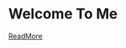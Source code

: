 <!DOCTYPE html>
<html lang="en" dir="ltr">
  <head>
    <meta charset="utf-8">
    <title>Getting Started</title>
    <link rel="stylesheet" href="css/style.css">
  </head>
  <body>
    <div class="container">
        <h1>Welcome To Me</h1>
        <a href="#" class="btn">ReadMore</a>
    </div>
  </body>
</html>

